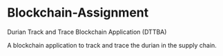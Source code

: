 # Blockchain-Assignment
Durian Track and Trace Blockchain Application (DTTBA)

A blockchain application to track and trace the durian in the supply chain.
